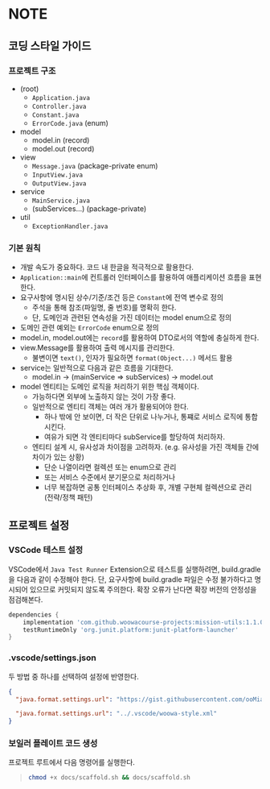 # NOTE

## 코딩 스타일 가이드

### 프로젝트 구조

- (root)
  - `Application.java`
  - `Controller.java`
  - `Constant.java`
  - `ErrorCode.java` (enum)
- model
  - model.in (record)
  - model.out (record)
- view
  - `Message.java` (package-private enum)
  - `InputView.java`
  - `OutputView.java`
- service
  - `MainService.java`
  - (subServices...) (package-private)
- util
  - `ExceptionHandler.java`

### 기본 원칙

- 개발 속도가 중요하다. 코드 내 한글을 적극적으로 활용한다.
- `Application::main`에 컨트롤러 인터페이스를 활용하여 애플리케이션 흐름을 표현한다.
- 요구사항에 명시된 상수/기준/조건 등은 `Constant`에 전역 변수로 정의
  - 주석을 통해 참조(파일명, 줄 번호)를 명확히 한다.
  - 단, 도메인과 관련된 연속성을 가진 데이터는 model enum으로 정의
- 도메인 관련 예외는 `ErrorCode` enum으로 정의
- model.in, model.out에는 `record`를 활용하여 DTO로서의 역할에 충실하게 한다.
- view.Message를 활용하여 출력 메시지를 관리한다.
  - 불변이면 `text()`, 인자가 필요하면 `format(Object...)` 메서드 활용
- service는 일반적으로 다음과 같은 흐름을 기대한다.
  - model.in -> (mainService => subServices) -> model.out
- model 엔티티는 도메인 로직을 처리하기 위한 핵심 객체이다.
  - 가능하다면 외부에 노출하지 않는 것이 가장 좋다.
  - 일반적으로 엔티티 객체는 여러 개가 활용되어야 한다.
    - 하나 밖에 안 보이면, 더 작은 단위로 나누거나, 통쨰로 서비스 로직에 통합시킨다.
    - 여유가 되면 각 엔티티마다 subService를 할당하여 처리하자.
  - 엔티티 설계 시, 유사성과 차이점을 고려하자.
    (e.g. 유사성을 가진 객체들 간에 차이가 있는 상황)
    - 단순 나열이라면 컬렉션 또는 enum으로 관리
    - 또는 서비스 수준에서 분기문으로 처리하거나
    - 너무 복잡하면 공통 인터페이스 추상화 후, 개별 구현체 컬렉션으로 관리 (전략/정책 패턴)

## 프로젝트 설정

### VSCode 테스트 설정

VSCode에서 `Java Test Runner` Extension으로 테스트를 실행하려면, build.gradle을 다음과 같이 수정해야 한다. 단, 요구사항에 build.gradle 파일은 수정 불가하다고 명시되어 있으므로 커밋되지 않도록 주의한다. 확장 오류가 난다면 확장 버전의 안정성을 점검해본다.

```groovy
dependencies {
    implementation 'com.github.woowacourse-projects:mission-utils:1.1.0'
    testRuntimeOnly 'org.junit.platform:junit-platform-launcher'
}
```

### .vscode/settings.json

두 방법 중 하나를 선택하여 설정에 반영한다.

```json
{
  "java.format.settings.url": "https://gist.githubusercontent.com/ooMia/1a47bdf9ef00c3466d1f506aa99f4acb/raw/9e2a7274831a0c4ef15c0b67685e747f981b1b86/woowa-style.xml",

  "java.format.settings.url": "../.vscode/woowa-style.xml"
}
```

### 보일러 플레이트 코드 생성

프로젝트 루트에서 다음 명령어를 실행한다.

> ```sh
> chmod +x docs/scaffold.sh && docs/scaffold.sh
> ```
